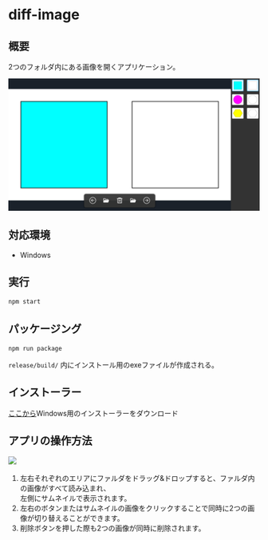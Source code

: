# diff-image
## 概要
2つのフォルダ内にある画像を開くアプリケーション。


![](assets/readme/init_screen.png)


## 対応環境
* Windows

## 実行
```bash
npm start
```
## パッケージング
```bash
npm run package
```
`release/build/` 内にインストール用のexeファイルが作成される。
## インストーラー
[ここから](https://les-tav.com/products/DiffImageSetup.exe)Windows用のインストーラーをダウンロード

## アプリの操作方法
![](https://user-images.githubusercontent.com/15167410/157456915-2ca551cc-314e-49fe-9e23-c27498c62e4b.gif)
1. 左右それぞれのエリアにファルダをドラッグ&ドロップすると、ファルダ内の画像がすべて読み込まれ、<br>左側にサムネイルで表示されます。<br>
2. 左右のボタンまたはサムネイルの画像をクリックすることで同時に2つの画像が切り替えることができます。<br>
3. 削除ボタンを押した際も2つの画像が同時に削除されます。

